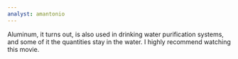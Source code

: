 ```yaml
---
analyst: amantonio
---
```


Aluminum, it turns out, is also used in drinking water purification systems, and some of it the quantities stay in the water. I highly recommend watching this movie.
